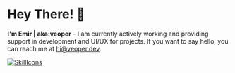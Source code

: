 # Hey There! 👋
**I'm Emir | aka:veoper** - I am currently actively working and providing support in development and UI/UX for projects. If you want to say hello, you can reach me at hi@veoper.dev.

[![SkillIcons](https://skillicons.dev/icons?i=js,html,css,sass,bootstrap,tailwind,mysql,vscode,vue,figma)](https://veoper.dev)<br/>
